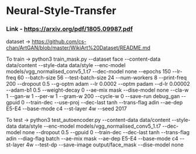 # Neural-Style-Transfer

### Link - https://arxiv.org/pdf/1805.09987.pdf

dataset ->
https://github.com/cs-chan/ArtGAN/blob/master/WikiArt%20Dataset/README.md

To train ->
python3 train_mask.py  --dataset face --content-data  data/content --style-data  data/style --enc-model models/vgg_normalised_conv5_1.t7 --dec-model none  --epochs 150 --lr-freq 60 --batch-size 56 --test-batch-size 24 --num-workers 8  --print-freq 200 --dropout 0.5 --g-optm adam  --lr 0.0002 --optm padam --d-lr 0.00002 --adam-b1 0.5  --weight-decay 0 --ae-mix mask --dise-model none --cla-w 1 --gan-w 1 --per-w 1 --gram-w 200 --cycle-w 0 --save-run debug_gan --gpuid 0 --train-dec --use-proj --dec-last tanh --trans-flag adin --ae-dep E5-E4 --base-mode c4  --st-layer 4w --seed 2017

To test ->
python3 test_autoencoder.py  --content-data  data/content --style-data data/style --enc-model models/vgg_normalised_conv5_1.t7 --dec-model none  --dropout 0.5 --gpuid 0 --train-dec --dec-last tanh --trans-flag adin  --diag-flag batch --ae-mix mask --ae-dep E5-E4 --base-mode c4 --st-layer 4w --test-dp --save-image output/face_mask --dise-model  none
